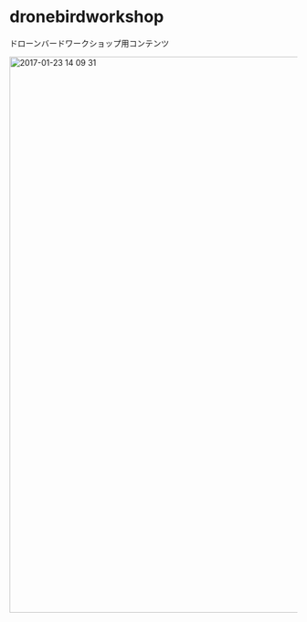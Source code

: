 # dronebirdworkshop
ドローンバードワークショップ用コンテンツ

<img width="974" alt="2017-01-23 14 09 31" src="https://cloud.githubusercontent.com/assets/416977/22192278/ff1ec014-e175-11e6-91aa-d3e68d55be2c.png">
